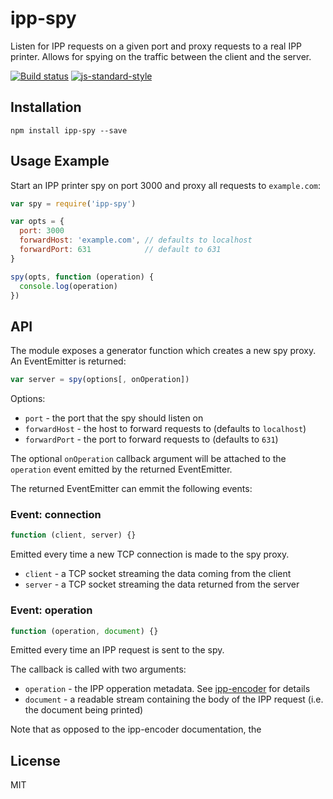 # ipp-spy

Listen for IPP requests on a given port and proxy requests to a real IPP
printer. Allows for spying on the traffic between the client and the
server.

[![Build status](https://travis-ci.org/watson/ipp-spy.svg?branch=master)](https://travis-ci.org/watson/ipp-spy)
[![js-standard-style](https://img.shields.io/badge/code%20style-standard-brightgreen.svg?style=flat)](https://github.com/feross/standard)

## Installation

```
npm install ipp-spy --save
```

## Usage Example

Start an IPP printer spy on port 3000 and proxy all requests to
`example.com`:

```js
var spy = require('ipp-spy')

var opts = {
  port: 3000
  forwardHost: 'example.com', // defaults to localhost
  forwardPort: 631            // default to 631
}

spy(opts, function (operation) {
  console.log(operation)
})
```

## API

The module exposes a generator function which creates a new spy proxy.
An EventEmitter is returned:

```js
var server = spy(options[, onOperation])
```

Options:

- `port` - the port that the spy should listen on
- `forwardHost` - the host to forward requests to (defaults to
  `localhost`)
- `forwardPort` - the port to forward requests to (defaults to `631`)

The optional `onOperation` callback argument will be attached to the
`operation` event emitted by the returned EventEmitter.

The returned EventEmitter can emmit the following events:

### Event: connection

```js
function (client, server) {}
```

Emitted every time a new TCP connection is made to the spy proxy.

- `client` - a TCP socket streaming the data coming from the client
- `server` - a TCP socket streaming the data returned from the server

### Event: operation

```js
function (operation, document) {}
```

Emitted every time an IPP request is sent to the spy.

The callback is called with two arguments:

- `operation` - the IPP opperation metadata. See
  [ipp-encoder](https://github.com/watson/ipp-encoder#ipprequestdecodebuffer-start-end)
  for details
- `document` - a readable stream containing the body of the IPP request
  (i.e. the document being printed)

Note that as opposed to the ipp-encoder documentation, the 

## License

MIT
